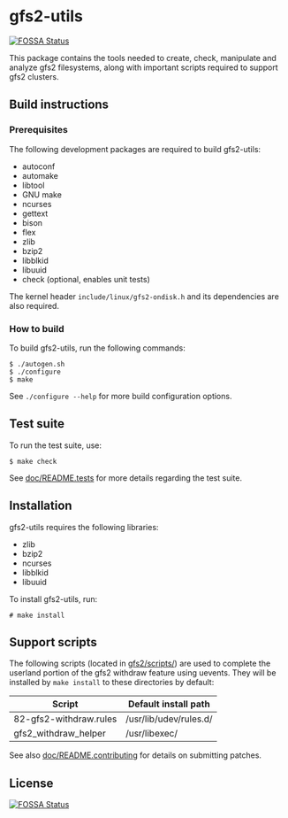 # gfs2-utils
[![FOSSA Status](https://app.fossa.com/api/projects/git%2Bgithub.com%2Fgema-arta%2Fgfs2-utils.svg?type=shield)](https://app.fossa.com/projects/git%2Bgithub.com%2Fgema-arta%2Fgfs2-utils?ref=badge_shield)


This package contains the tools needed to create, check, manipulate and analyze
gfs2 filesystems, along with important scripts required to support gfs2
clusters.

## Build instructions

### Prerequisites

The following development packages are required to build gfs2-utils:

* autoconf
* automake
* libtool
* GNU make
* ncurses
* gettext
* bison
* flex
* zlib
* bzip2
* libblkid
* libuuid
* check (optional, enables unit tests)

The kernel header `include/linux/gfs2-ondisk.h` and its dependencies are also
required.

### How to build

To build gfs2-utils, run the following commands:

```
$ ./autogen.sh
$ ./configure
$ make
```

See `./configure --help` for more build configuration options.

## Test suite

To run the test suite, use:

```
$ make check
```

See [doc/README.tests](doc/README.tests) for more details regarding the test suite.

## Installation

gfs2-utils requires the following libraries:

* zlib
* bzip2
* ncurses
* libblkid
* libuuid

To install gfs2-utils, run:

```
# make install
```

## Support scripts

The following scripts (located in [gfs2/scripts/](gfs2/scripts)) are used to
complete the userland portion of the gfs2 withdraw feature using uevents. They
will be installed by `make install` to these directories by default:

Script                 | Default install path
---------------------- | ----------------------
82-gfs2-withdraw.rules | /usr/lib/udev/rules.d/
gfs2_withdraw_helper   | /usr/libexec/

See also [doc/README.contributing](doc/README.contributing) for details on
submitting patches.



## License
[![FOSSA Status](https://app.fossa.com/api/projects/git%2Bgithub.com%2Fgema-arta%2Fgfs2-utils.svg?type=large)](https://app.fossa.com/projects/git%2Bgithub.com%2Fgema-arta%2Fgfs2-utils?ref=badge_large)